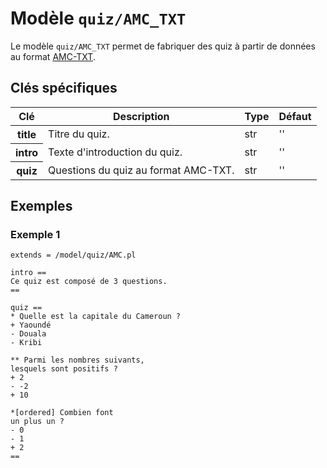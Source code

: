 # Modèle `quiz/AMC_TXT`

Le modèle `quiz/AMC_TXT` permet de fabriquer des quiz à partir de données au format [AMC-TXT](https://www.auto-multiple-choice.net/auto-multiple-choice.fr/AMC-TXT.shtml).

## Clés spécifiques

<table class="table">
<thead>
<tr>
<th scope="col">Clé</th>
<th scope="col">Description</th>
<th scope="col">Type</th>
<th scope="col">Défaut</th>
</tr>
</thead>
<tbody>

<tr>
<th scope="row"> title </th>
<td> Titre du quiz. </td>
<td> str </td>
<td> '' </td>
</tr>

<tr>
<th scope="row"> intro </th>
<td> Texte d'introduction du quiz. </td>
<td> str </td>
<td> '' </td>
</tr>

<tr>
<th scope="row"> quiz </th>
<td> Questions du quiz au format AMC-TXT. </td>
<td> str </td>
<td> '' </td>
</tr>

</tbody>
</table>

## Exemples

### Exemple 1

```
extends = /model/quiz/AMC.pl

intro ==
Ce quiz est composé de 3 questions.
==

quiz ==
* Quelle est la capitale du Cameroun ?
+ Yaoundé
- Douala
- Kribi

** Parmi les nombres suivants,
lesquels sont positifs ?
+ 2
- -2
+ 10

*[ordered] Combien font
un plus un ?
- 0
- 1
+ 2
==
```
```

